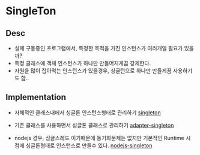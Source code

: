 # SingleTon

## Desc

- 실제 구동중인 프로그램에서, 특정한 목적을 가진 인스턴스가 여러개일 필요가 있을까?
- 특정 클래스에 객체 인스턴스가 하나만 만들어지게끔 강제한다.
- 자원을 많이 잡아먹는 인스턴스가 있을경우, 싱글턴으로 하나만 만들게끔 사용하기도 함..

## Implementation

- 자체적인 클래스내에서 싱글톤 인스턴스형태로 관리하기
  [singleton](./singleton.ts)

- 기존 클래스를 사용하면서 싱글톤 클래스로 관리하기
  [adapter-singleton](./adapter-singleton.ts)

- nodejs 경우, 싱글스레드 이기때문에 동기화문제는 없지만 기본적인 Runtime 시점에 싱글톤형태로 인스턴스로 만들수 있다.
  [nodejs-singleton](./nodejs-singleton.ts)
